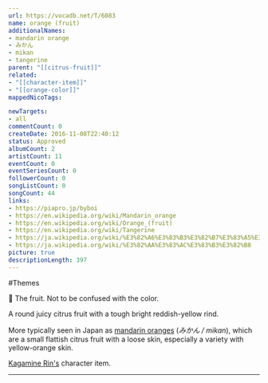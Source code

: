 ```yaml
---
url: https://vocadb.net/T/6083
name: orange (fruit)
additionalNames: 
- mandarin orange
- みかん
- mikan
- tangerine
parent: "[[citrus-fruit]]"
related:
- "[[character-item]]"
- "[[orange-color]]"
mappedNicoTags:

newTargets:
- all
commentCount: 0
createDate: 2016-11-08T22:40:12
status: Approved
albumCount: 2
artistCount: 11
eventCount: 0
eventSeriesCount: 0
followerCount: 0
songListCount: 0
songCount: 44
links: 
- https://piapro.jp/byboi
- https://en.wikipedia.org/wiki/Mandarin_orange
- https://en.wikipedia.org/wiki/Orange_(fruit)
- https://en.wikipedia.org/wiki/Tangerine
- https://ja.wikipedia.org/wiki/%E3%82%A6%E3%83%B3%E3%82%B7%E3%83%A5%E3%82%A6%E3%83%9F%E3%82%AB%E3%83%B3
- https://ja.wikipedia.org/wiki/%E3%82%AA%E3%83%AC%E3%83%B3%E3%82%B8
picture: true
descriptionLength: 397
---
```


#Themes

🍊
The fruit. Not to be confused with the color.

A round juicy citrus fruit with a tough bright reddish-yellow rind.

More typically seen in Japan as [mandarin oranges](https://en.wikipedia.org/wiki/Mandarin_orange) (*みかん / mikan*), which are a small flattish citrus fruit with a loose skin, especially a variety with yellow-orange skin.

[Kagamine Rin's](https://vocadb.net/Ar/14) character item.

---

